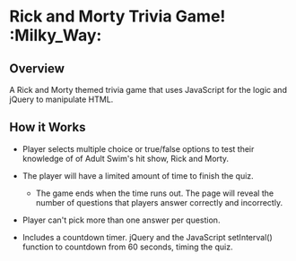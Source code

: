 # Rick and Morty Trivia Game! :Milky_Way:

## Overview
A Rick and Morty themed trivia game that uses JavaScript for the logic and jQuery to manipulate HTML. 

## How it Works

- Player selects multiple choice or true/false options to test their knowledge of of Adult Swim's hit show, Rick and Morty. 

- The player will have a limited amount of time to finish the quiz.
  - The game ends when the time runs out. The page will reveal the number of questions that players answer correctly and         incorrectly.

- Player can't pick more than one answer per question.

- Includes a countdown timer. jQuery and the JavaScript setInterval() function to countdown from 60 seconds, timing the quiz.
